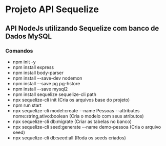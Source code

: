 # Projeto API Sequelize

## API NodeJs utilizando Sequelize com banco de Dados MySQL

### Comandos

- npm init -y
- npm install express
- npm install body-parser
- npm install --save-dev nodemon
- npm install --save pg pg-hstore
- npm install --save mysql2
- npm install sequelize sequelize-cli path
- npx sequelize-cli init (Cria os arquivos base do projeto)
- npm run start
- npx sequelize-cli model:create --name Pessoas --attributes nome:string,ativo:boolean (Cria o modelo com seus atributos)
- npx sequelize-cli db:migrate (Criar as tabelas no banco)
- npx sequelize-cli seed:generate --name demo-pessoa (Cria o arquivo seed)
- npx sequelize-cli db:seed:all (Roda os seeds criados)